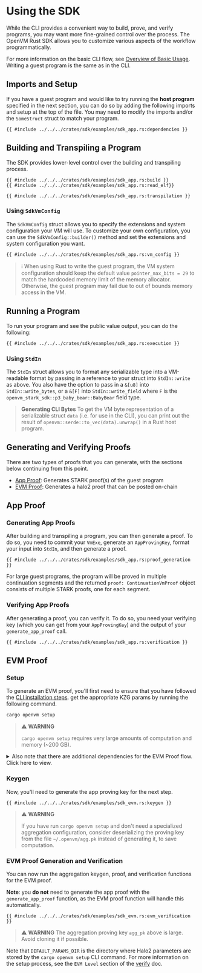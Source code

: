 # Using the SDK

While the CLI provides a convenient way to build, prove, and verify programs, you may want more fine-grained control over the process. The OpenVM Rust SDK allows you to customize various aspects of the workflow programmatically.

For more information on the basic CLI flow, see [Overview of Basic Usage](../writing-apps/overview.md). Writing a guest program is the same as in the CLI.

## Imports and Setup

If you have a guest program and would like to try running the **host program** specified in the next section, you can do so by adding the following imports and setup at the top of the file. You may need to modify the imports and/or the `SomeStruct` struct to match your program.

```rust,no_run,noplayground
{{ #include ../../../crates/sdk/examples/sdk_app.rs:dependencies }}
```

## Building and Transpiling a Program

The SDK provides lower-level control over the building and transpiling process.

```rust,no_run,noplayground
{{ #include ../../../crates/sdk/examples/sdk_app.rs:build }}
{{ #include ../../../crates/sdk/examples/sdk_app.rs:read_elf}}

{{ #include ../../../crates/sdk/examples/sdk_app.rs:transpilation }}
```

### Using `SdkVmConfig`

The `SdkVmConfig` struct allows you to specify the extensions and system configuration your VM will use. To customize your own configuration, you can use the `SdkVmConfig::builder()` method and set the extensions and system configuration you want.

```rust,no_run,noplayground
{{ #include ../../../crates/sdk/examples/sdk_app.rs:vm_config }}
```

> ℹ️
> When using Rust to write the guest program, the VM system configuration should keep the default value `pointer_max_bits = 29` to match the hardcoded memory limit of the memory allocator. Otherwise, the guest program may fail due to out of bounds memory access in the VM.

## Running a Program

To run your program and see the public value output, you can do the following:

```rust,no_run,noplayground
{{ #include ../../../crates/sdk/examples/sdk_app.rs:execution }}
```

### Using `StdIn`

The `StdIn` struct allows you to format any serializable type into a VM-readable format by passing in a reference to your struct into `StdIn::write` as above. You also have the option to pass in a `&[u8]` into `StdIn::write_bytes`, or a `&[F]` into `StdIn::write_field` where `F` is the `openvm_stark_sdk::p3_baby_bear::BabyBear` field type.

> **Generating CLI Bytes**
> To get the VM byte representation of a serializable struct `data` (i.e. for use in the CLI), you can print out the result of `openvm::serde::to_vec(data).unwrap()` in a Rust host program.

## Generating and Verifying Proofs

There are two types of proofs that you can generate, with the sections below continuing from this point.

- [App Proof](#app-proof): Generates STARK proof(s) of the guest program
- [EVM Proof](#evm-proof): Generates a halo2 proof that can be posted on-chain

## App Proof

### Generating App Proofs

After building and transpiling a program, you can then generate a proof. To do so, you need to commit your `VmExe`, generate an `AppProvingKey`, format your input into `StdIn`, and then generate a proof.

```rust,no_run,noplayground
{{ #include ../../../crates/sdk/examples/sdk_app.rs:proof_generation }}
```

For large guest programs, the program will be proved in multiple continuation segments and the returned `proof: ContinuationVmProof` object consists of multiple STARK proofs, one for each segment.

### Verifying App Proofs

After generating a proof, you can verify it. To do so, you need your verifying key (which you can get from your `AppProvingKey`) and the output of your `generate_app_proof` call.

```rust,no_run,noplayground
{{ #include ../../../crates/sdk/examples/sdk_app.rs:verification }}
```

## EVM Proof

### Setup

To generate an EVM proof, you'll first need to ensure that you have followed the [CLI installation steps](../../getting-started/install.md). get the appropriate KZG params by running the following command.

```bash
cargo openvm setup
```

> ⚠️ **WARNING**
>
> `cargo openvm setup` requires very large amounts of computation and memory (~200 GB).

<details>
<summary>Also note that there are additional dependencies for the EVM Proof flow. Click here to view.</summary>

```rust,no_run,noplayground
{{ #include ../../../crates/sdk/examples/sdk_app.rs:dependencies }}
```

</details>

### Keygen

Now, you'll need to generate the app proving key for the next step.

```rust,no_run,noplayground
{{ #include ../../../crates/sdk/examples/sdk_evm.rs:keygen }}
```

> ⚠️ **WARNING**
>
> If you have run `cargo openvm setup` and don't need a specialized aggregation configuration, consider deserializing the proving key from the file `~/.openvm/agg.pk` instead of generating it, to save computation.

### EVM Proof Generation and Verification

You can now run the aggregation keygen, proof, and verification functions for the EVM proof.

**Note**: you **do not** need to generate the app proof with the `generate_app_proof` function, as the EVM proof function will handle this automatically.

```rust,no_run,noplayground
{{ #include ../../../crates/sdk/examples/sdk_evm.rs:evm_verification }}
```

> ⚠️ **WARNING**
> The aggregation proving key `agg_pk` above is large. Avoid cloning it if possible.

Note that `DEFAULT_PARAMS_DIR` is the directory where Halo2 parameters are stored by the `cargo openvm setup` CLI command. For more information on the setup process, see the `EVM Level` section of the [verify](../../writing-apps/verify.md) doc.
